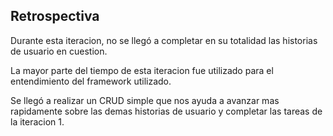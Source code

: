 ## Retrospectiva
 Durante esta iteracion, no se llegó a completar en su totalidad las historias de usuario en cuestion.
 
 La mayor parte del tiempo de esta iteracion fue utilizado para el entendimiento del framework utilizado.

 Se llegó a realizar un CRUD simple que nos ayuda a avanzar mas rapidamente sobre las demas historias de usuario y completar las tareas de la iteracion 1.